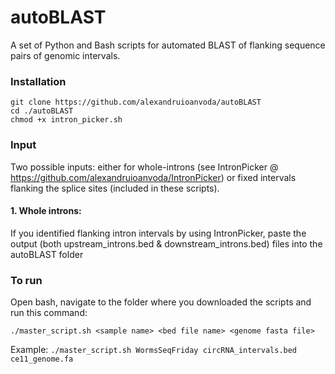 # autoBLAST
A set of Python and Bash scripts for automated BLAST of flanking sequence pairs of genomic intervals.

### Installation

```
git clone https://github.com/alexandruioanvoda/autoBLAST
cd ./autoBLAST
chmod +x intron_picker.sh
```

### Input

Two possible inputs: either for whole-introns (see IntronPicker @ https://github.com/alexandruioanvoda/IntronPicker) or fixed intervals flanking the splice sites (included in these scripts).

#### 1. Whole introns:
If you identified flanking intron intervals by using IntronPicker, paste the output (both upstream_introns.bed & downstream_introns.bed) files into the autoBLAST folder

### To run

Open bash, navigate to the folder where you downloaded the scripts and run this command:

`./master_script.sh <sample name> <bed file name> <genome fasta file>`

Example: `./master_script.sh WormsSeqFriday circRNA_intervals.bed ce11_genome.fa`
